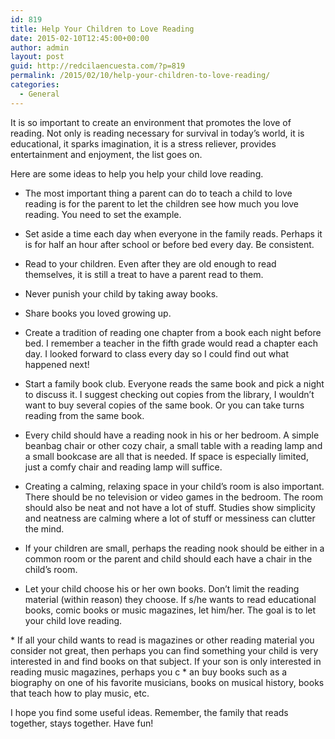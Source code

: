 ```yaml
---
id: 819
title: Help Your Children to Love Reading
date: 2015-02-10T12:45:00+00:00
author: admin
layout: post
guid: http://redcilaencuesta.com/?p=819
permalink: /2015/02/10/help-your-children-to-love-reading/
categories:
  - General
---
```

It is so important to create an environment that promotes the love of reading. Not only is reading necessary for survival in today&#8217;s world, it is educational, it sparks imagination, it is a stress reliever, provides entertainment and enjoyment, the list goes on.

Here are some ideas to help you help your child love reading.

* The most important thing a parent can do to teach a child to love reading is for the parent to let the children see how much you love reading. You need to set the example.

* Set aside a time each day when everyone in the family reads. Perhaps it is for half an hour after school or before bed every day. Be consistent.

* Read to your children. Even after they are old enough to read themselves, it is still a treat to have a parent read to them. 

* Never punish your child by taking away books.

* Share books you loved growing up.

* Create a tradition of reading one chapter from a book each night before bed. I remember a teacher in the fifth grade would read a chapter each day. I looked forward to class every day so I could find out what happened next!

* Start a family book club. Everyone reads the same book and pick a night to discuss it. I suggest checking out copies from the library, I wouldn&#8217;t want to buy several copies of the same book. Or you can take turns reading from the same book.

* Every child should have a reading nook in his or her bedroom. A simple beanbag chair or other cozy chair, a small table with a reading lamp and a small bookcase are all that is needed. If space is especially limited, just a comfy chair and reading lamp will suffice. 

* Creating a calming, relaxing space in your child&#8217;s room is also important. There should be no television or video games in the bedroom. The room should also be neat and not have a lot of stuff. Studies show simplicity and neatness are calming where a lot of stuff or messiness can clutter the mind.

* If your children are small, perhaps the reading nook should be either in a common room or the parent and child should each have a chair in the child&#8217;s room.

* Let your child choose his or her own books. Don&#8217;t limit the reading material (within reason) they choose. If s/he wants to read educational books, comic books or music magazines, let him/her. The goal is to let your child love reading.

\* If all your child wants to read is magazines or other reading material you consider not great, then perhaps you can find something your child is very interested in and find books on that subject. If your son is only interested in reading music magazines, perhaps you c \* an buy books such as a biography on one of his favorite musicians, books on musical history, books that teach how to play music, etc. 

I hope you find some useful ideas. Remember, the family that reads together, stays together. Have fun!